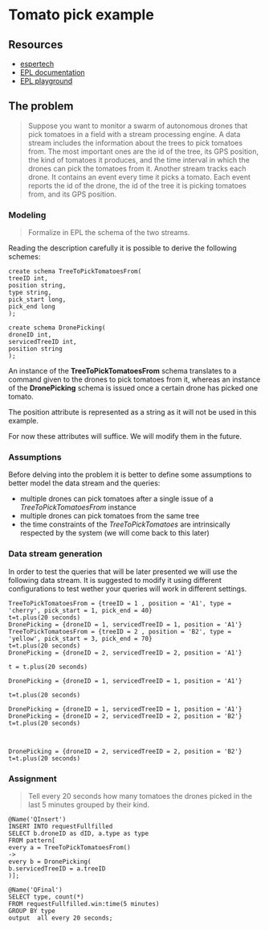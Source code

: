 # Tomato pick example 
## Resources

- [espertech](https://www.espertech.com/)
- [EPL documentation](http://esper.espertech.com/release-8.7.0/reference-esper/html/index.html)
- [EPL playground](http://esper-epl-tryout.appspot.com/epltryout/mainform.html)

## The problem

> Suppose you want to monitor a swarm of autonomous drones that pick tomatoes in a field with a stream processing engine. 
A data stream includes the information about the trees to pick tomatoes from. The most important ones are the id of the tree, its GPS position, the kind of tomatoes it produces, and the time interval in which the drones can pick the tomatoes from it. Another stream tracks each drone. It contains an event every time it picks a tomato. Each event reports the id of the drone, the id of the tree it is picking tomatoes from, and its GPS position.

### Modeling
> Formalize in EPL the schema of the two streams.

Reading the description carefully it is possible to derive the following schemes:


```  
create schema TreeToPickTomatoesFrom(
treeID int,
position string,
type string,
pick_start long,
pick_end long
);

create schema DronePicking(
droneID int,
servicedTreeID int,
position string
);
```

An instance of the **TreeToPickTomatoesFrom** schema translates to a command given to the drones to pick tomatoes from it, whereas an instance of the **DronePicking** schema is issued once a certain drone has picked one tomato.

The position attribute is represented as a string as it will not be used in this example.

For now these attributes will suffice. We will modify them in the future.

### Assumptions
Before delving into the problem it is better to define some assumptions to better model the data stream and the queries:
- multiple drones can pick tomatoes after a single issue of a _TreeToPickTomatoesFrom_ instance
- multiple drones can pick tomatoes from the same tree
- the time constraints of the _TreeToPickTomatoes_ are intrinsically respected by the system (we will come back to this later)

### Data stream generation
In order to test the queries that will be later presented we will use the following data stream. It is suggested to modify it using different configurations to test wether your queries will work in different settings.

```  
TreeToPickTomatoesFrom = {treeID = 1 , position = 'A1', type = 'cherry', pick_start = 1, pick_end = 40}
t=t.plus(20 seconds)
DronePicking = {droneID = 1, servicedTreeID = 1, position = 'A1'}
TreeToPickTomatoesFrom = {treeID = 2 , position = 'B2', type = 'yellow', pick_start = 3, pick_end = 70}
t=t.plus(20 seconds)
DronePicking = {droneID = 2, servicedTreeID = 2, position = 'A1'}

t = t.plus(20 seconds)

DronePicking = {droneID = 1, servicedTreeID = 1, position = 'A1'}

t=t.plus(20 seconds) 

DronePicking = {droneID = 1, servicedTreeID = 1, position = 'A1'}
DronePicking = {droneID = 2, servicedTreeID = 2, position = 'B2'}
t=t.plus(20 seconds)



DronePicking = {droneID = 2, servicedTreeID = 2, position = 'B2'}
t=t.plus(20 seconds)
```

### Assignment

> Tell every 20 seconds how many tomatoes the drones picked in the last 5 minutes grouped by their kind.

```  
@Name('QInsert')
INSERT INTO requestFullfilled
SELECT b.droneID as dID, a.type as type
FROM pattern[
every a = TreeToPickTomatoesFrom() 
-> 
every b = DronePicking(
b.servicedTreeID = a.treeID
)];
```

```  
@Name('QFinal')
SELECT type, count(*)
FROM requestFullfilled.win:time(5 minutes)
GROUP BY type
output  all every 20 seconds;
```




